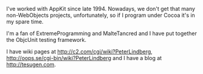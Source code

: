 

I've worked with AppKit since late 1994. Nowadays, we don't get that many non-WebObjects projects, unfortunately, so if I program under Cocoa it's in my spare time.

I'm a fan of ExtremeProgramming and MalteTancred and I have put together the ObjcUnit testing framework.

I have wiki pages at http://c2.com/cgi/wiki?PeterLindberg, http://oops.se/cgi-bin/wiki?PeterLindberg and I have a blog at http://tesugen.com.
